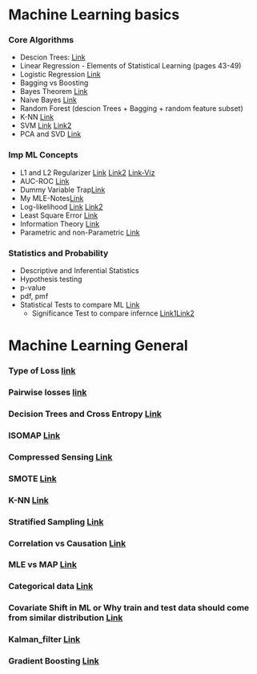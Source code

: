 # Machine Learning basics

### Core Algorithms
- Descion Trees: [Link](https://towardsdatascience.com/understanding-decision-trees-for-classification-python-9663d683c952) 
- Linear Regression - Elements of Statistical Learning (pages 43-49)
- Logistic Regression [Link](https://docs.google.com/document/d/e/2PACX-1vTmmpP_tr2_11J0_wS64bcpl4w4Ey6VaJgBaZAOWYqKq2JGexMdirqoZf56BvfqgO5uYXXaqku8pecB/pub)
- Bagging vs Boosting
- Bayes Theorem [Link](https://betterexplained.com/articles/an-intuitive-and-short-explanation-of-bayes-theorem/)
- Naive Bayes [Link]()
- Random Forest (descion Trees + Bagging + random feature subset)
- K-NN [Link](https://towardsdatascience.com/machine-learning-basics-with-the-k-nearest-neighbors-algorithm-6a6e71d01761)
- SVM [Link](https://svmtutorial.online/download.php?file=SVM_tutorial.pdf) [Link2](https://www.svm-tutorial.com/category/svm-tutorial/math-svm-tutorial/)
- PCA and SVD [Link](https://docs.google.com/document/d/e/2PACX-1vT9cGkZ8KFpt55t7fR3eB2BNrhKrmyT2joSR_1XMNmsPWsCs2g8YKK3EwhO4_3gsDirI3vCwJ6swPVb/pub)

### Imp ML Concepts
- L1 and L2 Regularizer [Link](https://towardsdatascience.com/intuitions-on-l1-and-l2-regularisation-235f2db4c261) [Link2](https://explained.ai/regularization/index.html) [Link-Viz](https://simzhou.com/en/posts/2021/cross-entropy-loss-visualized/)
- AUC-ROC [Link](https://towardsdatascience.com/understanding-auc-roc-curve-68b2303cc9c5)
- Dummy Variable Trap[Link](https://docs.google.com/document/d/e/2PACX-1vTCgloYD87WQK4zqqV0YwZpQuuB6etoGE-2n_AfBSwu9X4QDYIawpu-8Y44UL2xPKiZ2EWyQtPJnVFI/pub)
- My MLE-Notes[Link](https://github.com/harsh306/Notes-MLE/tree/master/pdf)
- Log-likelihood [Link](https://blog.metaflow.fr/ml-notes-why-the-log-likelihood-24f7b6c40f83) [Link2](https://ljvmiranda921.github.io/notebook/2017/08/13/softmax-and-the-negative-log-likelihood/)
- Least Square Error [Link](https://towardsdatascience.com/ml-notes-why-the-least-square-error-bf27fdd9a721)
- Information Theory [Link](https://towardsdatascience.com/must-know-information-theory-concepts-in-deep-learning-ai-e54a5da9769d)
- Parametric and non-Parametric [Link](https://machinelearningmastery.com/parametric-and-nonparametric-machine-learning-algorithms/)

### Statistics and Probability 
- Descriptive and Inferential Statistics 
- Hypothesis testing
- p-value
- pdf, pmf
- Statistical Tests to compare ML [Link](https://machinelearningmastery.com/statistical-significance-tests-for-comparing-machine-learning-algorithms/)
  - Significance Test to compare infernce  [Link1](https://machinelearningmastery.com/statistical-significance-tests-for-comparing-machine-learning-algorithms/)[Link2](https://machinelearningmastery.com/mcnemars-test-for-machine-learning/)


# Machine Learning General

### Type of Loss [link](https://gombru.github.io/2018/05/23/cross_entropy_loss/)

### Pairwise losses [link](https://gombru.github.io/2018/05/23/cross_entropy_loss/)

### Decision Trees and Cross Entropy [Link](https://docs.google.com/document/d/e/2PACX-1vTBOla5TwuUQbA6ZhrQi29f361Vl8-kUz_F9rA2jsl1DzAs_xoV5duoauUOovF2EoloVAtglku7wFib/pub)

### ISOMAP [Link](https://blog.paperspace.com/dimension-reduction-with-isomap/)

### Compressed Sensing [Link](https://github.com/dmh43/research/blob/master/theory_group/compressed_sensing/notes.pdf)

### SMOTE [Link](http://rikunert.com/SMOTE_explained)

### K-NN [Link](https://towardsdatascience.com/machine-learning-basics-with-the-k-nearest-neighbors-algorithm-6a6e71d01761)

### Stratified Sampling [Link](https://en.wikipedia.org/wiki/Stratified_sampling)

### Correlation vs Causation [Link](https://www.iperceptions.com/blog/causation-vs-correlation)

### MLE vs MAP [Link](https://wiseodd.github.io/techblog/2017/01/01/mle-vs-map/)

### Categorical data [Link](https://towardsdatascience.com/an-overview-of-categorical-input-handling-for-neural-networks-c172ba552dee)

### Covariate Shift in ML or Why train and test data should come from similar distribution [Link](https://towardsdatascience.com/how-dis-similar-are-my-train-and-test-data-56af3923de9b)

### Kalman_filter [Link](https://www.bzarg.com/p/how-a-kalman-filter-works-in-pictures/)

### Gradient Boosting [Link](https://machinelearningmastery.com/gentle-introduction-gradient-boosting-algorithm-machine-learning/)
